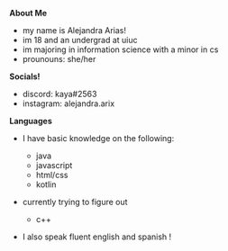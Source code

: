 <p align="center">

  **About Me**
  - my name is Alejandra Arias!
  - im 18 and an undergrad at uiuc
  - im majoring in information science with a minor in cs
  - prounouns: she/her
  
  **Socials!**
  - discord: kaya#2563
  - instagram: alejandra.arix
  
  
  **Languages**
  - I have basic knowledge on the following:
    - java
    - javascript
    - html/css
    - kotlin
  - currently trying to figure out
    - c++
  - I also speak fluent english and spanish !
 
    </p>
    
    

